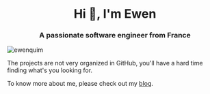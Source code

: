 <h1 align="center">Hi 👋, I'm Ewen</h1>
<h3 align="center">A passionate software engineer from France</h3>

<p align="left"> <img src="https://komarev.com/ghpvc/?username=ewenquim&label=Profile%20views&color=0e75b6&style=flat" alt="ewenquim" /> </p>

The projects are not very organized in GitHub, you'll have a hard time finding what's you looking for.

To know more about me, please check out my [blog](https://ewen.quimerch.com).

